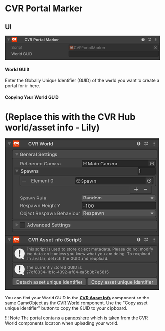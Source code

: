 # CVR Portal Marker

## UI
![](../../assets/images/compdoc/CVRPortalMarkerMenu.png)

#### World GUID
Enter the Globally Unique Identifier (GUID) of the world you want to create a portal for in here.

#### Copying Your World GUID
# (Replace this with the CVR Hub world/asset info - Lily)
![](../../assets/images/compdoc/CVRPortalMarkerExample.png)

You can find your World GUID in the **[CVR Asset Info](CVRAssetInfo.md)** component on the same GameObject as the [CVR World](CVRWorld.md) component. Use the "Copy asset unique identifier" button to copy the GUID to your clipboard.

!!! Note 
	The portal contains a [panopshere](https://en.wikipedia.org/wiki/Panorama) which is taken from the CVR World components location when uploading your world.